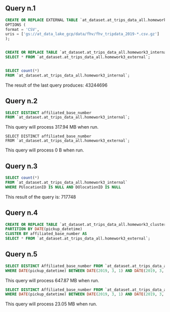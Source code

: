 ## Query n.1

``` sql
CREATE OR REPLACE EXTERNAL TABLE `at_dataset.at_trips_data_all.homework3_external`
OPTIONS (
format = 'CSV',
uris = ['gs://at_data_lake_gcp/data/fhv/fhv_tripdata_2019-*.csv.gz']
);


CREATE OR REPLACE TABLE `at_dataset.at_trips_data_all.homework3_internal` AS
SELECT * FROM `at_dataset.at_trips_data_all.homework3_external`;


SELECT count(*)
FROM `at_dataset.at_trips_data_all.homework3_internal`;
```
The result of the last query produces:
43244696

## Query n.2

``` sql
SELECT DISTINCT affiliated_base_number
FROM `at_dataset.at_trips_data_all.homework3_internal`;
```
This query will process 317.94 MB when run.

```
SELECT DISTINCT affiliated_base_number
FROM `at_dataset.at_trips_data_all.homework3_external`;
```
This query will process 0 B when run.

## Query n.3

``` sql
SELECT count(*) 
FROM `at_dataset.at_trips_data_all.homework3_internal`
WHERE PUlocationID IS NULL AND DOlocationID IS NULL
```

This result of the query is:
717748

## Query n.4

``` sql
CREATE OR REPLACE TABLE `at_dataset.at_trips_data_all.homework3_clustered`
PARTITION BY DATE(pickup_datetime)
CLUSTER BY affiliated_base_number AS
SELECT * FROM `at_dataset.at_trips_data_all.homework3_external`;
```

## Query n.5

``` sql
SELECT DISTINCT Affiliated_base_number FROM `at_dataset.at_trips_data_all.homework3_internal`
WHERE DATE(pickup_datetime) BETWEEN DATE(2019, 3, 1) AND DATE(2019, 3, 31);
```
This query will process 647.87 MB when run.

``` sql
SELECT DISTINCT Affiliated_base_number FROM `at_dataset.at_trips_data_all.homework3_clustered`
WHERE DATE(pickup_datetime) BETWEEN DATE(2019, 3, 1) AND DATE(2019, 3, 31);
```
This query will process 23.05 MB when run.
